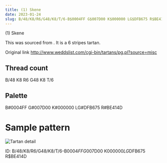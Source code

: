 ```yaml
---
title: (1) Skene
date: 2023-01-24
slug: B/48/K8/R6/G48/K8/T/6-B$0004FF G$007D00 K$000000 LG$DFB675 R$BE414D
---
```

(1) Skene

This was sourced from <no value>.  It is a 6 stripes tartan.

Original link http://www.weddslist.com/cgi-bin/tartans/pg.pl?source=misc

## Thread count
B/48 K8 R6 G48 K8 T/6

## Palette
B#0004FF G#007D00 K#000000 LG#DFB675 R#BE414D

# Sample pattern

![Tartan detail](tartan.png "B/48 K8 R6 G48 K8 T/6 tartan")

ID: B/48/K8/R6/G48/K8/T/6-B$0004FF G$007D00 K$000000 LG$DFB675 R$BE414D
